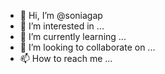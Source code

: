 - 👋 Hi, I’m @soniagap
- 👀 I’m interested in ...
- 🌱 I’m currently learning ...
- 💞️ I’m looking to collaborate on ...
- 📫 How to reach me ...

<!---
soniagap/soniagap is a ✨ special ✨ repository because its `README.md` (this file) appears on your GitHub profile.
You can click the Preview link to take a look at your changes.
--->
